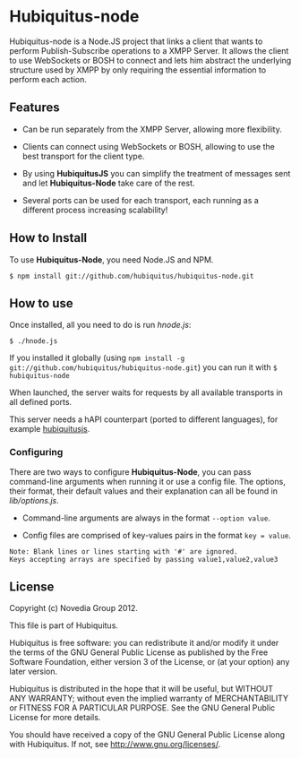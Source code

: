 # Hubiquitus-node

Hubiquitus-node is a Node.JS project that links a client that wants to perform
Publish-Subscribe operations to a XMPP Server. It allows the client to use 
WebSockets or BOSH to connect and lets him abstract the underlying structure
used by XMPP by only requiring the essential information to perform each action.

## Features

* Can be run separately from the XMPP Server, allowing more flexibility.

* Clients can connect using WebSockets or BOSH, allowing to use the best 
transport for the client type.

* By using **HubiquitusJS** you can simplify the treatment of messages sent
and let **Hubiquitus-Node** take care of the rest.

* Several ports can be used for each transport, each running as a different
process increasing scalability!

## How to Install

To use **Hubiquitus-Node**, you need Node.JS and NPM.

```
$ npm install git://github.com/hubiquitus/hubiquitus-node.git	
```

## How to use

Once installed, all you need to do is run *hnode.js*:

```	
$ ./hnode.js
```

If you installed it globally (using 
`npm install -g git://github.com/hubiquitus/hubiquitus-node.git`)
you can run it with `$ hubiquitus-node`

When launched, the server waits for requests by all available transports
in all defined ports.

This server needs a hAPI counterpart (ported to different languages),
for example [hubiquitusjs](https://github.com/hubiquitus/hubiquitusjs).

### Configuring

There are two ways to configure **Hubiquitus-Node**, you can pass command-line
arguments when running it or use a config file. The options, their format, 
their default values and their explanation can all be found in *lib/options.js*.

* Command-line arguments are always in the format `--option value`.

* Config files are comprised of key-values pairs in the format `key = value`.

```
Note: Blank lines or lines starting with '#' are ignored. 
Keys accepting arrays are specified by passing value1,value2,value3
```

## License 

Copyright (c) Novedia Group 2012.

This file is part of Hubiquitus.

Hubiquitus is free software: you can redistribute it and/or modify
it under the terms of the GNU General Public License as published by
the Free Software Foundation, either version 3 of the License, or
(at your option) any later version.

Hubiquitus is distributed in the hope that it will be useful,
but WITHOUT ANY WARRANTY; without even the implied warranty of
MERCHANTABILITY or FITNESS FOR A PARTICULAR PURPOSE.  See the
GNU General Public License for more details.

You should have received a copy of the GNU General Public License
along with Hubiquitus.  If not, see <http://www.gnu.org/licenses/>.

